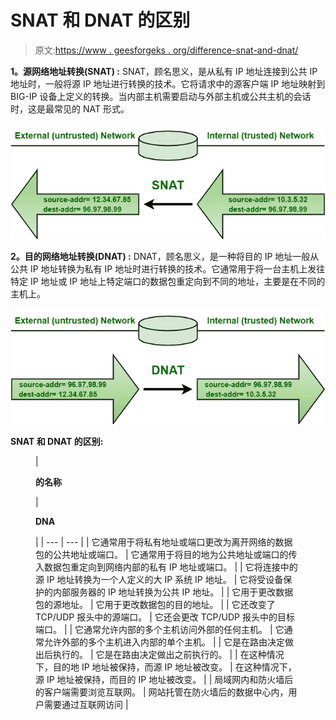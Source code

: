 # SNAT 和 DNAT 的区别

> 原文:[https://www . geesforgeks . org/difference-snat-and-dnat/](https://www.geeksforgeeks.org/difference-between-snat-and-dnat/)

**1。源网络地址转换(SNAT) :**
SNAT，顾名思义，是从私有 IP 地址连接到公共 IP 地址时，一般将源 IP 地址进行转换的技术。它将请求中的源客户端 IP 地址映射到 BIG-IP 设备上定义的转换。当内部主机需要启动与外部主机或公共主机的会话时，这是最常见的 NAT 形式。

![](img/a7127dc981b195b01d0cfd2c5e5fb556.png)

**2。目的网络地址转换(DNAT) :**
DNAT，顾名思义，是一种将目的 IP 地址一般从公共 IP 地址转换为私有 IP 地址时进行转换的技术。它通常用于将一台主机上发往特定 IP 地址或 IP 地址上特定端口的数据包重定向到不同的地址，主要是在不同的主机上。

![](img/3b90acc3a7a9f3d414a5d438a136df3e.png)

**SNAT 和 DNAT 的区别:**

<figure class="table">

| 

**的名称**

 | 

**DNA**

 |
| --- | --- |
| 它通常用于将私有地址或端口更改为离开网络的数据包的公共地址或端口。 | 它通常用于将目的地为公共地址或端口的传入数据包重定向到网络内部的私有 IP 地址或端口。 |
| 它将连接中的源 IP 地址转换为一个人定义的大 IP 系统 IP 地址。 | 它将受设备保护的内部服务器的 IP 地址转换为公共 IP 地址。 |
| 它用于更改数据包的源地址。 | 它用于更改数据包的目的地址。 |
| 它还改变了 TCP/UDP 报头中的源端口。 | 它还会更改 TCP/UDP 报头中的目标端口。 |
| 它通常允许内部的多个主机访问外部的任何主机。 | 它通常允许外部的多个主机进入内部的单个主机。 |
| 它是在路由决定做出后执行的。 | 它是在路由决定做出之前执行的。 |
| 在这种情况下，目的地 IP 地址被保持，而源 IP 地址被改变。 | 在这种情况下，源 IP 地址被保持，而目的 IP 地址被改变。 |
| 局域网内和防火墙后的客户端需要浏览互联网。 | 网站托管在防火墙后的数据中心内，用户需要通过互联网访问 |

</figure>